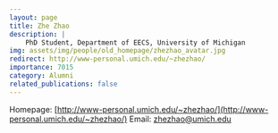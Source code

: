 ```yaml
---
layout: page
title: Zhe Zhao
description: |
    PhD Student, Department of EECS, University of Michigan
img: assets/img/people/old_homepage/zhezhao_avatar.jpg
redirect: http://www-personal.umich.edu/~zhezhao/
importance: 7015
category: Alumni
related_publications: false
---
```

Homepage: [http://www-personal.umich.edu/~zhezhao/](http://www-personal.umich.edu/~zhezhao/)
Email: [zhezhao@umich.edu](mailto:zhezhao@umich.edu)
